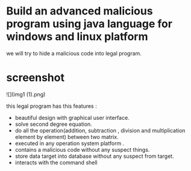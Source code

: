 # Build an advanced malicious program using java language for windows and linux platform

we will try to hide a malicious code into legal program.
# screenshot
![](img1 (1).png)

this legal program has this features :

- beautiful design with graphical user interface.
- solve second degree equation.
- do all the operation(addition, subtraction , division and multiplication element by element) between two matrix.
- executed in any operation system platform .
- contains a malicious code without any suspect things.
- store data target into database without any suspect from target.
- interacts with the command shell
